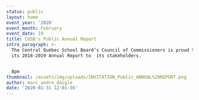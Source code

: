 ```yaml
---
status: public
layout: home
event_year: '2020'
event_month: February
event_date: 19
title: CQSB's Public Annual Report
intro_paragraph: >-
  The Central Québec School Board’s Council of Commissioners is proud to present
  its 2018-2019 Annual Report to  its stakeholders.


  8pm
thumbnail: /assets/img/uploads/INVITATION_Public_ANNUAL%20REPORT.png
author: marc_andre_daigle
date: '2020-01-31 12:01:36'
---
```


